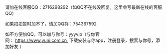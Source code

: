 请加在线客服QQ：2716298292（如QQ不在线没回复，这里会写最新在线的客服QQ）

如果扣扣暂时加不了，请加QQ群：754367592

如不方便加QQ，可以加与你号：yyyvip（与你官网： https://www.yuni.com.cn 
下载安装与你app，注册登录，搜索与你号，添加好友 ）
